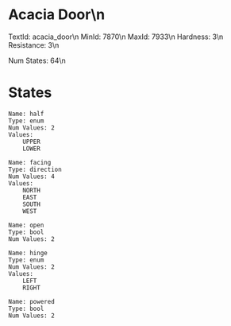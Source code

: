 # Acacia Door\n
TextId: acacia_door\n
MinId: 7870\n
MaxId: 7933\n
Hardness: 3\n
Resistance: 3\n

Num States: 64\n
# States
```
Name: half
Type: enum
Num Values: 2
Values:
    UPPER
    LOWER

Name: facing
Type: direction
Num Values: 4
Values:
    NORTH
    EAST
    SOUTH
    WEST

Name: open
Type: bool
Num Values: 2

Name: hinge
Type: enum
Num Values: 2
Values:
    LEFT
    RIGHT

Name: powered
Type: bool
Num Values: 2
```